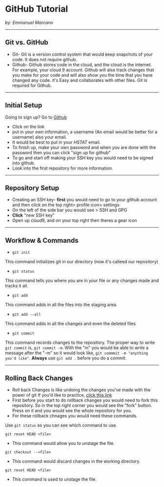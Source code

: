 # GitHub Tutorial

_by: Emmanuel Marcano_

---
## Git vs. GitHub
* Git- Git is a version control system that would keep snapchots of your code. It does not require github. 
* Github- Github stores code in the cloud, and the cloud is the internet. For example, your cloud 9 account. Github will also track changes that you make for your code and will also show you the time that you have changed any code. it's Easy and collaborates with other files. Git is required for Github. 


---
## Initial Setup
Going to sign up? Go to [Github](www.github.com) 
* Click on the link 
* put in your own information, a username (An email would be better for a username) also your email. 
* It would be best to put in your _HSTAT_ email. 
* To finish up, make your own password and when you are done with the password then you can click "sign up for github"
* To go and start off making your SSH key you would need to be signed into github. 
* Look into the first repository for more information. 

---
## Repository Setup
* Creating an SSH key- **first** you would need to go to your github account and then click on the top right> profile icon> settings
* On the left of the side bar you would see > SSH and GPG 
* __Click__ "new SSH key"
* Open up cloud9, and on your top right then theres a gear icon 


---
## Workflow & Commands
 * `git init` 
 
This command initializes git in our directory (now it's calleed our repository)
 * `git status` 
 
This command tells you where you are in your file or any changes made and tracks it all. 
 * `git add` 
  
 This command adds in all the files into the staging area.  
 * `git add --all` 
 
This command adds in all the changes and even the deleted files 
 * `git commit` 
 
 This command records changes to the repository. The proper way to write `git commit` is, `git commit -m`. With the "m" you would be able to write a message after the "-m" so it would look like, `git commmit -m "anything you'd like"`. **Always** use `git add .` before you do a commit. 

---
## Rolling Back Changes
* Roll back Changes is like undoing the changes you've made with the power of git 
    If you'd like to practice, [click this link](https://github.com/emmanuelm8410/rollback-scavenger-hunt)
* First before you start to do rollback changes you would need to fork this repository. So in the top right corner you would see the "fork" button. Press on it and you  would see the whole repository for you. 
* For these rollback chnages you would need these commands. 

Use `git status` so you can see which command to use. 
  
 `git reset HEAD <file>`
    
* This command would allow you to unstage the file.      

`git checkout --<file>` 

* This command would discard changes in the working directory. 

`git reset HEAD <file>` 

* This command is used to unstage the file. 